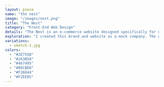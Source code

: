```yaml
---
layout: piece
name: "the nest"
image: "/images/nest.png"
title: "The Nest"
category: "Front-End Web Design"
details: "The Nest is an e-commerce website designed specifically for nice products. It is targeted towards higher end consumers who like to shop neat collects and items. This project outlines the wireframes and progress in order to create the final outcome."
exploration: "I created this brand and website as a mock company. The guidelines were quite broad with little to no cap. I decided to keep the content bright and interesting, as well as the tone and palette for The Nest in order to convey a welcoming and fresh impression."
variations:
  - sketch-1.jpg
colors:
  - "#2E755B"
  - "#263B58"
  - "#467495"
  - "#86CBD8"
  - "#F26D44"
  - "#F2EE85"
---
```

